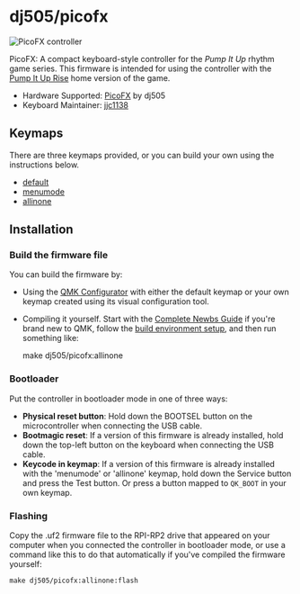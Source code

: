 # dj505/picofx

![PicoFX controller](https://i.imgur.com/YNsJPg0.png)

PicoFX: A compact keyboard-style controller for the *Pump It Up* rhythm game series. This firmware is intended for using the controller with the [Pump It Up Rise](https://store.steampowered.com/app/2756930/PUMP_IT_UP_RISE/) home version of the game.

* Hardware Supported: [PicoFX](https://github.com/dj505/PicoFX) by dj505
* Keyboard Maintainer: [jjc1138](https://github.com/jjc1138)

## Keymaps

There are three keymaps provided, or you can build your own using the instructions below.

 * [default](keymaps/default/readme.md)
 * [menumode](keymaps/menumode/readme.md)
 * [allinone](keymaps/allinone/readme.md)

## Installation

### Build the firmware file

You can build the firmware by:

* Using the [QMK Configurator](https://config.qmk.fm/#/dj505/picofx/LAYOUT) with either the default keymap or your own keymap created using its visual configuration tool.

* Compiling it yourself. Start with the [Complete Newbs Guide](https://docs.qmk.fm/#/newbs) if you're brand new to QMK, follow the [build environment setup](https://docs.qmk.fm/#/getting_started_build_tools), and then run something like:

    make dj505/picofx:allinone

### Bootloader

Put the controller in bootloader mode in one of three ways:

* **Physical reset button**: Hold down the BOOTSEL button on the microcontroller when connecting the USB cable.
* **Bootmagic reset**: If a version of this firmware is already installed, hold down the top-left button on the keyboard when connecting the USB cable.
* **Keycode in keymap**: If a version of this firmware is already installed with the 'menumode' or 'allinone' keymap, hold down the Service button and press the Test button. Or press a button mapped to `QK_BOOT` in your own keymap.

### Flashing

Copy the .uf2 firmware file to the RPI-RP2 drive that appeared on your computer when you connected the controller in bootloader mode, or use a command like this to do that automatically if you've compiled the firmware yourself:

    make dj505/picofx:allinone:flash

